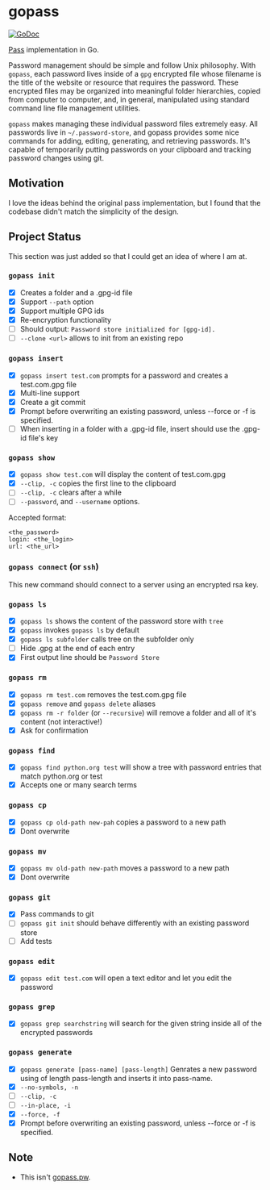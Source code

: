 # gopass

[![GoDoc](https://godoc.org/github.com/aviau/gopass?status.svg)](http://godoc.org/github.com/aviau/gopass)


[Pass](http://www.passwordstore.org/) implementation in Go.

Password management should be simple and follow Unix philosophy. With ``gopass``, each password lives inside of a ``gpg`` encrypted file whose filename is the title of the website or resource that requires the password. These encrypted files may be organized into meaningful folder hierarchies, copied from computer to computer, and, in general, manipulated using standard command line file management utilities.

``gopass`` makes managing these individual password files extremely easy. All passwords live in ``~/.password-store``, and gopass provides some nice commands for adding, editing, generating, and retrieving passwords. It's capable of temporarily putting passwords on your clipboard and tracking password changes using git.

## Motivation

I love the ideas behind the original pass implementation, but I found that the codebase didn't match the simplicity of the design.

## Project Status

This section was just added so that I could get an idea of where I am at.

### ``gopass init``

- [X] Creates a folder and a .gpg-id file
- [X] Support ``--path`` option
- [X] Support multiple GPG ids
- [X] Re-encryption functionality
- [ ] Should output: ``Password store initialized for [gpg-id].``
- [ ] ``--clone <url>`` allows to init from an existing repo

### ``gopass insert``

- [X] ``gopass insert test.com`` prompts for a password and creates a test.com.gpg file
- [X] Multi-line support
- [X] Create a git commit
- [X] Prompt before overwriting an existing password, unless --force or -f is specified.
- [ ] When inserting in a folder with a .gpg-id file, insert should use the .gpg-id file's key

### ``gopass show``

- [X] ``gopass show test.com`` will display the content of test.com.gpg
- [X] ``--clip, -c`` copies the first line to the clipboard
- [ ] ``--clip, -c`` clears after a while
- [ ] ``--password``, and ``--username`` options.

Accepted format:
```
<the_password>
login: <the_login>
url: <the_url>
```

### ``gopass connect`` (or ``ssh``)

This new command should connect to a server using an encrypted rsa key.

### ``gopass ls``

- [X] ``gopass ls`` shows the content of the password store with ``tree``
- [X] ``gopass`` invokes ``gopass ls`` by default
- [X] ``gopass ls subfolder`` calls tree on the subfolder only
- [ ] Hide .gpg at the end of each entry
- [X] First output line should be ``Password Store``

### ``gopass rm``

- [X] ``gopass rm test.com`` removes the test.com.gpg file
- [X] ``gopass remove`` and ``gopass delete`` aliases
- [X] ``gopass rm -r folder`` (or ``--recursive``)  will remove a folder and all of it's content (not interactive!)
- [X] Ask for confirmation

### ``gopass find``

- [X] ``gopass find python.org test`` will show a tree with password entries that match python.org or test
- [X] Accepts one or many search terms

### ``gopass cp``

- [X] ``gopass cp old-path new-pah`` copies a password to a new path
- [X] Dont overwrite

### ``gopass mv``

- [X] ``gopass mv old-path new-path`` moves a password to a new path
- [X] Dont overwrite

### ``gopass git``

- [X] Pass commands to git
- [ ] ``gopass git init`` should behave differently with an existing password store
- [ ] Add tests

### ``gopass edit``

- [X] ``gopass edit test.com`` will open a text editor and let you edit the password

### ``gopass grep``

- [X] ``gopass grep searchstring`` will search for the given string inside all of the encrypted passwords


### ``gopass generate``

- [X] ``gopass generate [pass-name] [pass-length]`` Genrates a new password using of length pass-length and inserts it into pass-name.
- [X] ``--no-symbols, -n``
- [ ] ``--clip, -c``
- [ ] ``--in-place, -i``
- [X] ``--force, -f``
- [X] Prompt before overwriting an existing password, unless --force or -f is specified.

## Note

- This isn't [gopass.pw](https://www.gopass.pw/).
